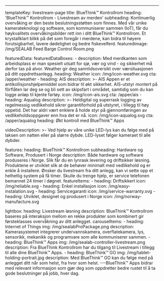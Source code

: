---
templateKey: livestream-page
title: BlueThink™ Kontrollrom
heading: 'BlueThink™ Kontrollrom - Livestream av merden'
subheading: Kontinuerlig overvåking er den beste beslutningsstøtten som finnes. Med vår unike kamerateknologi og software, som kommuniserer sammen (IoT), får du høykvalitets overvåkingsbilder rett inn i ditt BlueThink™ Kontrollrom. Et krystallklart blikk på det som foregår i merdene, kan bidra til høyere forutsigbarhet, lavere dødelighet og bedre fiskevelferd.
featuredimage: /img/SEALAB Feed Barge Control Room.png

featuredData:
  featuredDataBoxes:
    - description: Med merdkanten som arbeidsplass er man spesielt utsatt for sjø, vær og vind - og sikkerhet må derfor tas på alvor. Weather gir deg sanntidsoversikt over værsituasjonen på ditt oppdrettsanlegg.
      heading: Weather
      icon: /img/icon-weather.svg
      cta: /apper/weather
    - heading: AIS
      description: >-
        AIS Appen er et antikollisjonshjelpemiddel som bidrar til økt sikkerhet. AIS-utstyr montert på fôrflåten lar deg se og bli sett av skipsfart i området, samtidig som du kan logge anløp til kjente fartøy.
      icon: /img/icon-ais.svg
      cta: /apper/ais
    - heading: Aqualog
      description: >-
        Heldigital og superrask logging av regelmessig vedlikehold sikrer garantiforhold på utstyret, i tillegg til høy oppetid. Det har aldri vært enklere å holde styr på gjennomføringen av vedlikeholdsoppgaver enn hva det er nå.
      icon: /img/icon-aqualog.svg
      cta: /apper/aqualog
  heading: Økt kontroll med BlueThink™ Apps

videoDescription: >-
  Ved hjelp av våre unike LED-lys kan du følge med på laksen om natten eller på større dybde. LED-lyset følger  kameraet til alle dybder.

features:
  heading: BlueThink™ Kontrollrom
  subheading: Hardware og Software, Produsert i Norge
  description: Både hardware og software produseres i Norge. Slik får du en lynrask levering og driftsikker løsning. Produktene er utviklet slik at de behøver minimalt med vedlikehold og er enkle å installere. Ønsker du livestream fra ditt anlegg, kan vi sette opp et helhetlig system på få timer. Skulle du trenge hjelp, er service telefonen bemannet 24 timer i døgnet.
  featureItems:
    - heading: Driftsikkert
      icon: /img/reliable.svg
    - heading: Enkel installasjon
      icon: /img/easy-instalation.svg
    - heading: Servicegaranti
      icon: /img/service-warranty.svg
    - heading: Utviklet, designet og produsert i Norge
      icon: /img/norway-manufacture.svg

lightbox:
  heading: Livestream løsning
  description: BlueThink™ Kontrollrom baseres på interaksjon mellom en rekke produkter som kombinert gir førsteklasses overvåkning av ditt anlegget.
  carouselItems:
    - heading: Internet of Things
      img: /img/sealabProPackage.png
      description: Kamerasystemet integrerer undervannskamera, overflatekamera, lys, sensorikk, mekanikk og programvare som alle kommuniserer sammen.
    - heading: BlueThink™ Apps
      img: /img/sealab-controller-livestream.png
      description: Fra BlueThink Kontrollrom har du tilgang til Livestream i tillegg til alle dine BlueThink™ Apps.
    - heading: BlueThink™ GO
      img: /img/tablet-holding-portrait.jpg
      description: Med BlueThink™ GO kan du følge med på anlegget ditt når som helst, fra hvor som helst.
---BlueThink™ Apps bidrar med relevant informasjon som gjør deg som oppdretter bedre rustet til å ta gode beslutninger på jobb, hver dag.
